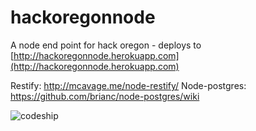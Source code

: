 hackoregonnode
==============

A node end point for hack oregon - deploys to [http://hackoregonnode.herokuapp.com](http://hackoregonnode.herokuapp.com)

Restify: http://mcavage.me/node-restify/
Node-postgres: https://github.com/brianc/node-postgres/wiki


    
![codeship](https://www.codeship.io/projects/1eb7d0c0-9f32-0131-a848-62f068d43b47/status)
